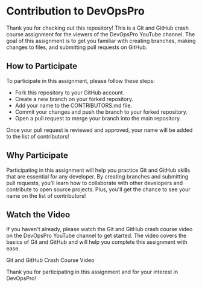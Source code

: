 # Contribution to DevOpsPro
Thank you for checking out this repository! This is a Git and GitHub crash course assignment for the viewers of the DevOpsPro YouTube channel. The goal of this assignment is to get you familiar with creating branches, making changes to files, and submitting pull requests on GitHub.

## How to Participate
To participate in this assignment, please follow these steps:

- Fork this repository to your GitHub account.
- Create a new branch on your forked repository.
- Add your name to the CONTRIBUTORS.md file.
- Commit your changes and push the branch to your forked repository.
- Open a pull request to merge your branch into the main repository.

Once your pull request is reviewed and approved, your name will be added to the list of contributors!

## Why Participate
Participating in this assignment will help you practice Git and GitHub skills that are essential for any developer. By creating branches and submitting pull requests, you'll learn how to collaborate with other developers and contribute to open source projects. Plus, you'll get the chance to see your name on the list of contributors!

## Watch the Video
If you haven't already, please watch the Git and GitHub crash course video on the DevOpsPro YouTube channel to get started. The video covers the basics of Git and GitHub and will help you complete this assignment with ease.

Git and GitHub Crash Course Video

Thank you for participating in this assignment and for your interest in DevOpsPro!
